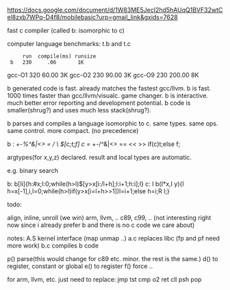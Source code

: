 https://docs.google.com/document/d/1W83ME5JecI2hd5hAUqQ1BVF32wtCel8zxb7WPq-D4f8/mobilebasic?urp=gmail_link&gxids=7628

fast c compiler (called b: isomorphic to c)

computer language benchmarks: t.b and t.c

         run  compile(ms) runsize
     b   230     .06       1K
gcc-O1   320   60.00       3K
gcc-O2   230   90.00       3K
gcc-O9   230  200.00       8K

b generated code is fast. already matches the fastest gcc/llvm.
b is fast. 1000 times faster than gcc/llvm/visualc. game changer.
b is interactive. much better error reporting and development potential.
b code is smaller(shrug?) and uses much less stack(shrug?).

b parses and compiles a language isomorphic to c. 
same types. same ops. same control. more compact. (no precedence)

b : +-*%^&|<> =  /  \   $[c;t;f]
c = +-*/^&|<> == << >>  if(c)t;else f;

argtypes(for x,y,z) declared. 
result and local types are automatic.

e.g. binary search

b: b[Ii]{h:#x;l:0;while(h>l)$[y>x[i:/l+h];l:i+1;h:i];l}
c: I b(I*x,I y){I h=x[-1],i,l=0;while(h>l)if(y>x[i=l+h>>1])l=i+1;else h=i;R l;}

todo: 

align, inline, unroll (we win)
arm, llvm, ..
c89, c99, .. (not interesting right now since i already prefer b and there is no c code we care about)

notes:
A.S kernel interface (map unmap ..)
a.c replaces libc (fp and pf need more work)
b.c compiles b code
 
p() parse(this would change for c89 etc.  minor. the rest is the same.)
d() to register, constant or global
e() to register
f() force
..


for arm, llvm, etc. just need to replace:
jmp tst cmp o2
ret cll psh pop

